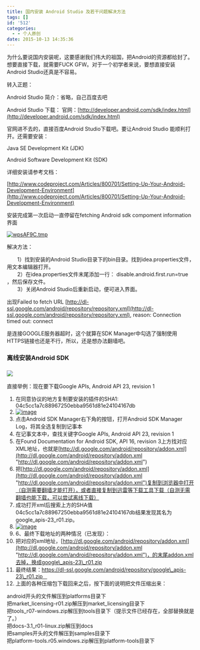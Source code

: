 ```yaml
---
title: 国内安装 Android Studio 及若干问题解决方法
tags: []
id: '512'
categories:
  - - 个人原创
date: 2015-10-13 14:35:36
---
```


为什么要说国内安装呢，这要感谢我们伟大的祖国，把Android的资源都给封了。想要直接下载，就需要FUCK GFW。对于一个初学者来说，要想直接安装Android Studio还真是不容易。

转入正题：

Android Studio 简介：省略，自己百度去吧

Android Studio 下载： 官网：[http://developer.android.com/sdk/index.html](http://developer.android.com/sdk/index.html)

官网进不去的，直接百度Android Studio下载吧。要让Android Studio 能顺利打开。还需要安装：

Java SE Development Kit (JDK)

Android Software Development Kit (SDK)

详细安装请参考文档：

[http://www.codeproject.com/Articles/800701/Setting-Up-Your-Android-Development-Environment](http://www.codeproject.com/Articles/800701/Setting-Up-Your-Android-Development-Environment)

安装完成第一次启动一直停留在fetching Android sdk compoment information界面

[![wpsAF9C.tmp](http://gcsee.com/wp-content/uploads/2015/10/wpsAF9C.tmp_thumb.jpg "wpsAF9C.tmp")](http://gcsee.com/wp-content/uploads/2015/10/wpsAF9C.tmp_.jpg)

解决方法：

　　1）找到安装的Android Studio目录下的bin目录。找到idea.properties文件，用文本编辑器打开。  
　　2）在idea.properties文件末尾添加一行： disable.android.first.run=true ，然后保存文件。  
　　3）关闭Android Studio后重新启动，便可进入界面。

出现Failed to fetch URL [http://dl-ssl.google.com/android/repository/repository.xml](http://dl-ssl.google.com/android/repository/repository.xml), reason: Connection timed out: connect

是连接GOOGLE服务器超时，这个就算在SDK Manager中勾选了强制使用HTTPS链接也还是不行，所以，还是想办法翻墙吧。

### 离线安装Android SDK

### ![](http://www.eoeandroid.com/data/attachment/album/201211/09/224408ftttgmgdsndtrcry.png)

直接举例：现在要下载Google APIs, Android API 23, revision 1

1.  在同意协议的地方复制要安装的插件的SHA1: 04c5cc1a7c88967250ebba9561d81e24104167db
2.  [![image](http://gcsee.com/wp-content/uploads/2015/10/image_thumb.png "image")](http://gcsee.com/wp-content/uploads/2015/10/image.png)
3.  点击Android SDK Manager右下角的按钮，打开Android SDK Manager Log，将其全选复制到记事本
4.  在记事文本中，查找关键字Google APIs, Android API 23, revision 1
5.  在Found Documentation for Android SDK, API 16, revision 3上方找对应XML地址，也就是[http://dl.google.com/android/repository/addon.xml](http://dl.google.com/android/repository/addon.xml "http://dl.google.com/android/repository/addon.xml")
6.  把[http://dl.google.com/android/repository/addon.xml](http://dl.google.com/android/repository/addon.xml "http://dl.google.com/android/repository/addon.xml")复制到浏览器中打开（自测需要翻墙才能打开），或者直接复制到迅雷等下载工具下载（自测无需翻墙也能下载，可以尝试离线下载）
7.  成功打开xml后搜索上方的SHA值 04c5cc1a7c88967250ebba9561d81e24104167db结果发现其名为google\_apis-23\_r01.zip。
8.  [![image](http://gcsee.com/wp-content/uploads/2015/10/image_thumb1.png "image")](http://gcsee.com/wp-content/uploads/2015/10/image1.png)
9.  6、最终下载地址的两种情况（已发现）：
10.  把对应的xml地址，[http://dl.google.com/android/repository/addon.xml](http://dl.google.com/android/repository/addon.xml "http://dl.google.com/android/repository/addon.xml")，的末尾addon.xml去掉，换成google\_apis-23\_r01.zip
11.  最终结果：https://dl-ssl.google.com/android/repository/google\_apis-23\_r01.zip   
12.  上面的各种压缩包下载回来之后，按下面的说明把文件压缩出来：

android开头的文件解压到platforms目录下  
把market\_licensing-r01.zip解压到market\_licensing目录下  
把tools\_r07-windows.zip解压到tools目录下（提示文件已经存在，全部替换就是了。）  
把docs-3.1\_r01-linux.zip解压到docs  
把samples开头的文件解压到samples目录下  
把platform-tools.r05.windows.zip解压到platform-tools目录下